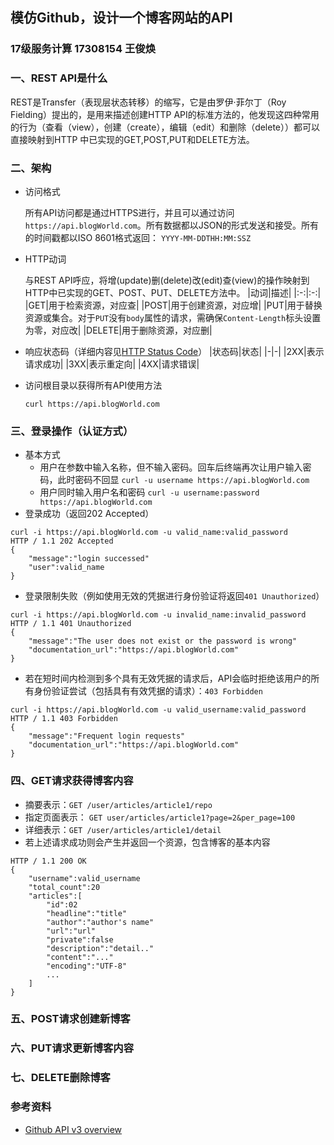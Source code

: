 ## 模仿Github，设计一个博客网站的API
### 17级服务计算 17308154 王俊焕
### 一、REST API是什么
REST是Transfer（表现层状态转移）的缩写，它是由罗伊·菲尔丁（Roy Fielding）提出的，是用来描述创建HTTP API的标准方法的，他发现这四种常用的行为（查看（view），创建（create），编辑（edit）和删除（delete））都可以直接映射到HTTP 中已实现的GET,POST,PUT和DELETE方法。
### 二、架构

- 访问格式

  所有API访问都是通过HTTPS进行，并且可以通过访问`https://api.blogWorld.com`。所有数据都以JSON的形式发送和接受。所有的时间戳都以ISO 8601格式返回： 
  ```YYYY-MM-DDTHH:MM:SSZ```

- HTTP动词

  与REST API呼应，将增(update)删(delete)改(edit)查(view)的操作映射到HTTP中已实现的GET、POST、PUT、DELETE方法中。
|动词|描述|
|:-:|:-:|
|GET|用于检索资源，对应查|
|POST|用于创建资源，对应增|
|PUT|用于替换资源或集合。对于`PUT`没有`body`属性的请求，需确保`Content-Length`标头设置为零，对应改|
|DELETE|用于删除资源，对应删|


- 响应状态码（详细内容见[HTTP Status Code](https://www.w3.org/Protocols/HTTP/HTRESP.html)）
|状态码|状态|
|-|-|
|2XX|表示请求成功|
|3XX|表示重定向|
|4XX|请求错误|

- 访问根目录以获得所有API使用方法
	```shell
	curl https://api.blogWorld.com
	```

### 三、登录操作（认证方式）
- 基本方式
    - 用户在参数中输入名称，但不输入密码。回车后终端再次让用户输入密码，此时密码不回显
        `curl -u username https://api.blogWorld.com`
    - 用户同时输入用户名和密码
    	`curl -u username:password https://api.blogWorld.com`
- 登录成功（返回202 Accepted）
```shell
curl -i https://api.blogWorld.com -u valid_name:valid_password
HTTP / 1.1 202 Accepted
{
	"message":"login successed"
	"user":valid_name
}
```

- 登录限制失败（例如使用无效的凭据进行身份验证将返回`401 Unauthorized`）
```shell
curl -i https://api.blogWorld.com -u invalid_name:invalid_password
HTTP / 1.1 401 Unauthorized
{
	"message":"The user does not exist or the password is wrong"
	"documentation_url":"https://api.blogWorld.com"
}
```
- 若在短时间内检测到多个具有无效凭据的请求后，API会临时拒绝该用户的所有身份验证尝试（包括具有有效凭据的请求）：`403 Forbidden`
```shell
curl -i https://api.blogWorld.com -u valid_username:valid_password
HTTP / 1.1 403 Forbidden
{
	"message":"Frequent login requests"
	"documentation_url":"https://api.blogWorld.com"
}
```
### 四、GET请求获得博客内容

- 摘要表示：`GET /user/articles/article1/repo`
- 指定页面表示： `GET user/articles/article1?page=2&per_page=100`
- 详细表示：`GET /user/articles/article1/detail`
- 若上述请求成功则会产生并返回一个资源，包含博客的基本内容
```shell
HTTP / 1.1 200 OK
{
	"username":valid_username
	"total_count":20
	"articles":[
		"id":02
		"headline":"title"
		"author":"author's name"
		"url":"url"
		"private":false
		"description":"detail.."
		"content":"..."
		"encoding":"UTF-8"
        ...
	]
}
```
### 五、POST请求创建新博客
### 六、PUT请求更新博客内容
### 七、DELETE删除博客

### 参考资料
- [Github API v3 overview](https://developer.github.com/v3/)
